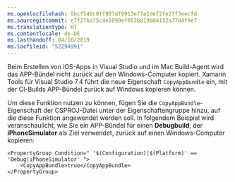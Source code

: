 ```yaml
---
ms.openlocfilehash: 5bcf548c0ff907df0913e77a1def2fe27f3eecfd
ms.sourcegitcommit: e7f27ba75cae5099ef053b819b84132a77d4f9e7
ms.translationtype: HT
ms.contentlocale: de-DE
ms.lasthandoff: 04/16/2019
ms.locfileid: "52294991"
---
```


Beim Erstellen von iOS-Apps in Visual Studio und im Mac Build-Agent wird das APP-Bündel nicht zurück auf den Windows-Computer kopiert. Xamarin Tools für Visual Studio 7.4 führt die neue Eigenschaft `CopyAppBundle` ein, mit der CI-Builds APP-Bündel zurück auf Windows kopieren können.

Um diese Funktion nutzen zu können, fügen Sie die `CopyAppBundle`-Eigenschaft der CSPROJ-Datei unter der Eigenschaftengruppe hinzu, auf die diese Funktion angewendet werden soll. In folgendem Beispiel wird veranschaulicht, wie Sie ein APP-Bündel für einen **Debugbuild**, der **iPhoneSimulator** als Ziel verwendet, zurück auf einen Windows-Computer kopieren:

    <PropertyGroup Condition=" '$(Configuration)|$(Platform)' == 'Debug|iPhoneSimulator' ">
        <CopyAppBundle>true</CopyAppBundle>
    </PropertyGroup>

